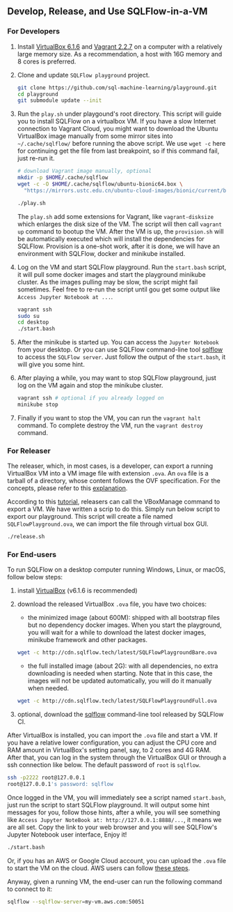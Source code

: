 ## Develop, Release, and Use SQLFlow-in-a-VM

### For Developers

1. Install [VirtualBox 6.1.6](https://www.virtualbox.org/) and [Vagrant 2.2.7](https://www.vagrantup.com/) on a computer with a relatively large memory size.  As a recommendation, a host with 16G memory and 8 cores is preferred.
1. Clone and update `SQLFlow playground` project.
    ```bash
    git clone https://github.com/sql-machine-learning/playground.git
    cd playground
    git submodule update --init
    ```
1. Run the `play.sh` under playgound's root directory.  This script will guide you to install SQLFlow on a virtualbox VM.  If you have a slow Internet connection to Vagrant Cloud, you might want to download the Ubuntu VirtualBox image manually from some mirror sites into `~/.cache/sqlflow/` before running the above script.  We use `wget -c` here for continuing get the file from last breakpoint, so if this command fail, just re-run it.
    ```bash
    # download Vagrant image manually, optional
    mkdir -p $HOME/.cache/sqlflow
    wget -c -O $HOME/.cache/sqlflow/ubuntu-bionic64.box \
      "https://mirrors.ustc.edu.cn/ubuntu-cloud-images/bionic/current/bionic-server-cloudimg-amd64-vagrant.box"

    ./play.sh
    ```
    The `play.sh` add some extensions for Vagrant, like `vagrant-disksize` which enlarges the disk size of the VM.  The script will then call `vagrant up` command to bootup the VM.  After the VM is up, the `provision.sh` will be automatically executed which will install the dependencies for SQLFlow.  Provision is a one-shot work, after it is done, we will have an environment with SQLFlow, docker and minikube installed.

1. Log on the VM and start SQLFlow playground.  Run the `start.bash` script, it will pull some docker images and start the playground minikube cluster.  As the images pulling may be slow, the script might fail sometimes.  Feel free to re-run the script until gou get some output like `Access Jupyter Notebook at ...`.
    ```bash
    vagrant ssh
    sudo su
    cd desktop
    ./start.bash
    ```
1. After the minikube is started up. You can access the `Jupyter Notebook` from your desktop. Or you can use SQLFlow command-line tool [sqlflow](https://github.com/sql-machine-learning/sqlflow/blob/develop/doc/run/cli.md) to access the `SQLFlow server`.  Just follow the output of the `start.bash`, it will give you some hint.
1. After playing a while, you may want to stop SQLFlow playground, just log on the VM again and stop the minikube cluster.
    ```bash
    vagrant ssh # optional if you already logged on
    minikube stop
    ```
1. Finally if you want to stop the VM, you can run the `vagrant halt` command.  To complete destroy the VM, run the `vagrant destroy` command.

### For Releaser

The releaser, which, in most cases, is a developer, can export a running VirtualBox VM into a VM image file with extension `.ova`.  An `ova` file is a tarball of a directory, whose content follows the OVF specification.  For the concepts, please refer to this [explanation](https://damiankarlson.com/2010/11/01/ovas-and-ovfs-what-are-they-and-whats-the-difference/).

According to this [tutorial](https://www.techrepublic.com/article/how-to-import-and-export-virtualbox-appliances-from-the-command-line/), releasers can call the VBoxManage command to export a VM. We have written a scrip to do this.  Simply run below script to export our playground.  This script will create a file named `SQLFlowPlayground.ova`, we can import the file through virtual box GUI.

```bash
./release.sh
```

### For End-users

To run SQLFlow on a desktop computer running Windows, Linux, or macOS, follow below steps:
1. install [VirtualBox](https://www.virtualbox.org/) (v6.1.6 is recommended)

1. download the released VirtualBox `.ova` file, you have two choices:
    - the minimized image (about 600M): shipped with all bootstrap files but no dependency docker images. When you start the playground, you will wait for a while to download the latest docker images, minikube framework and other packages.
    ```bash
    wget -c http://cdn.sqlflow.tech/latest/SQLFlowPlaygroundBare.ova
    ```
    - the full installed image (about 2G): with all dependencies, no extra downloading is needed when starting. Note that in this case, the images will not be updated automatically, you will do it manually when needed.
    ```bash
    wget -c http://cdn.sqlflow.tech/latest/SQLFlowPlaygroundFull.ova
    ```
1. optional, download the [sqlflow](https://github.com/sql-machine-learning/sqlflow/blob/develop/doc/run/cli.md) command-line tool released by SQLFlow CI.

After VirtualBox is installed, you can import the `.ova` file and start a VM.  If you have a relative lower configuration, you can adjust the CPU core and RAM amount in VirtualBox's setting panel, say, to 2 cores and 4G RAM.  After that, you can log in the system through the VirtualBox GUI or through a ssh connection like below.  The default password of `root` is `sqlflow`.
```bash
ssh -p2222 root@127.0.0.1
root@127.0.0.1's password: sqlflow
```
Once logged in the VM, you will immediately see a script named `start.bash`, just run the script to start SQLFlow playground.  It will output some hint messages for you, follow those hints, after a while, you will see something like `Access Jupyter NoteBook at: http://127.0.0.1:8888/...`, it means we are all set.  Copy the link to your web browser  and you will see SQLFlow's Jupyter Notebook user interface, Enjoy it!
```bash
./start.bash
```

Or, if you has an AWS or Google Cloud account, you can upload the `.ova` file to start the VM on the cloud.  AWS users can follow [these steps](https://aws.amazon.com/ec2/vm-import/).

Anyway, given a running VM, the end-user can run the following command to connect to it:

```bash
sqlflow --sqlflow-server=my-vm.aws.com:50051
```
